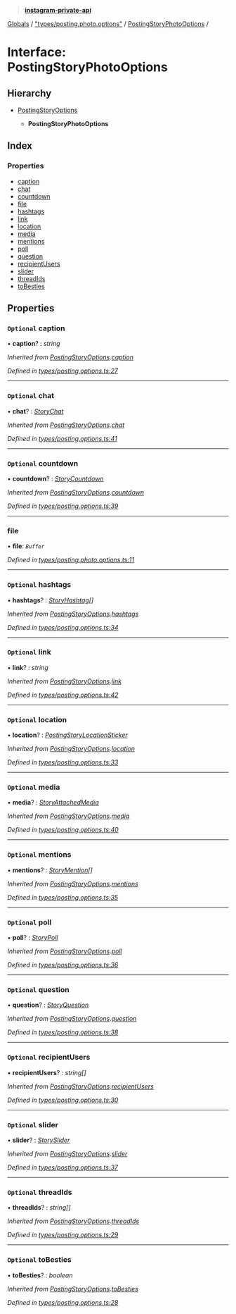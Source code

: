 > **[instagram-private-api](../README.md)**

[Globals](../README.md) / ["types/posting.photo.options"](../modules/_types_posting_photo_options_.md) / [PostingStoryPhotoOptions](_types_posting_photo_options_.postingstoryphotooptions.md) /

# Interface: PostingStoryPhotoOptions

## Hierarchy

* [PostingStoryOptions](_types_posting_options_.postingstoryoptions.md)

  * **PostingStoryPhotoOptions**

## Index

### Properties

* [caption](_types_posting_photo_options_.postingstoryphotooptions.md#optional-caption)
* [chat](_types_posting_photo_options_.postingstoryphotooptions.md#optional-chat)
* [countdown](_types_posting_photo_options_.postingstoryphotooptions.md#optional-countdown)
* [file](_types_posting_photo_options_.postingstoryphotooptions.md#file)
* [hashtags](_types_posting_photo_options_.postingstoryphotooptions.md#optional-hashtags)
* [link](_types_posting_photo_options_.postingstoryphotooptions.md#optional-link)
* [location](_types_posting_photo_options_.postingstoryphotooptions.md#optional-location)
* [media](_types_posting_photo_options_.postingstoryphotooptions.md#optional-media)
* [mentions](_types_posting_photo_options_.postingstoryphotooptions.md#optional-mentions)
* [poll](_types_posting_photo_options_.postingstoryphotooptions.md#optional-poll)
* [question](_types_posting_photo_options_.postingstoryphotooptions.md#optional-question)
* [recipientUsers](_types_posting_photo_options_.postingstoryphotooptions.md#optional-recipientusers)
* [slider](_types_posting_photo_options_.postingstoryphotooptions.md#optional-slider)
* [threadIds](_types_posting_photo_options_.postingstoryphotooptions.md#optional-threadids)
* [toBesties](_types_posting_photo_options_.postingstoryphotooptions.md#optional-tobesties)

## Properties

### `Optional` caption

• **caption**? : *string*

*Inherited from [PostingStoryOptions](_types_posting_options_.postingstoryoptions.md).[caption](_types_posting_options_.postingstoryoptions.md#optional-caption)*

*Defined in [types/posting.options.ts:27](https://github.com/dilame/instagram-private-api/blob/173bc62/src/types/posting.options.ts#L27)*

___

### `Optional` chat

• **chat**? : *[StoryChat](_types_media_configure_story_options_.storychat.md)*

*Inherited from [PostingStoryOptions](_types_posting_options_.postingstoryoptions.md).[chat](_types_posting_options_.postingstoryoptions.md#optional-chat)*

*Defined in [types/posting.options.ts:41](https://github.com/dilame/instagram-private-api/blob/173bc62/src/types/posting.options.ts#L41)*

___

### `Optional` countdown

• **countdown**? : *[StoryCountdown](_types_media_configure_story_options_.storycountdown.md)*

*Inherited from [PostingStoryOptions](_types_posting_options_.postingstoryoptions.md).[countdown](_types_posting_options_.postingstoryoptions.md#optional-countdown)*

*Defined in [types/posting.options.ts:39](https://github.com/dilame/instagram-private-api/blob/173bc62/src/types/posting.options.ts#L39)*

___

###  file

• **file**: *`Buffer`*

*Defined in [types/posting.photo.options.ts:11](https://github.com/dilame/instagram-private-api/blob/173bc62/src/types/posting.photo.options.ts#L11)*

___

### `Optional` hashtags

• **hashtags**? : *[StoryHashtag](_types_media_configure_story_options_.storyhashtag.md)[]*

*Inherited from [PostingStoryOptions](_types_posting_options_.postingstoryoptions.md).[hashtags](_types_posting_options_.postingstoryoptions.md#optional-hashtags)*

*Defined in [types/posting.options.ts:34](https://github.com/dilame/instagram-private-api/blob/173bc62/src/types/posting.options.ts#L34)*

___

### `Optional` link

• **link**? : *string*

*Inherited from [PostingStoryOptions](_types_posting_options_.postingstoryoptions.md).[link](_types_posting_options_.postingstoryoptions.md#optional-link)*

*Defined in [types/posting.options.ts:42](https://github.com/dilame/instagram-private-api/blob/173bc62/src/types/posting.options.ts#L42)*

___

### `Optional` location

• **location**? : *[PostingStoryLocationSticker](_types_posting_options_.postingstorylocationsticker.md)*

*Inherited from [PostingStoryOptions](_types_posting_options_.postingstoryoptions.md).[location](_types_posting_options_.postingstoryoptions.md#optional-location)*

*Defined in [types/posting.options.ts:33](https://github.com/dilame/instagram-private-api/blob/173bc62/src/types/posting.options.ts#L33)*

___

### `Optional` media

• **media**? : *[StoryAttachedMedia](_types_media_configure_story_options_.storyattachedmedia.md)*

*Inherited from [PostingStoryOptions](_types_posting_options_.postingstoryoptions.md).[media](_types_posting_options_.postingstoryoptions.md#optional-media)*

*Defined in [types/posting.options.ts:40](https://github.com/dilame/instagram-private-api/blob/173bc62/src/types/posting.options.ts#L40)*

___

### `Optional` mentions

• **mentions**? : *[StoryMention](_types_media_configure_story_options_.storymention.md)[]*

*Inherited from [PostingStoryOptions](_types_posting_options_.postingstoryoptions.md).[mentions](_types_posting_options_.postingstoryoptions.md#optional-mentions)*

*Defined in [types/posting.options.ts:35](https://github.com/dilame/instagram-private-api/blob/173bc62/src/types/posting.options.ts#L35)*

___

### `Optional` poll

• **poll**? : *[StoryPoll](_types_media_configure_story_options_.storypoll.md)*

*Inherited from [PostingStoryOptions](_types_posting_options_.postingstoryoptions.md).[poll](_types_posting_options_.postingstoryoptions.md#optional-poll)*

*Defined in [types/posting.options.ts:36](https://github.com/dilame/instagram-private-api/blob/173bc62/src/types/posting.options.ts#L36)*

___

### `Optional` question

• **question**? : *[StoryQuestion](_types_media_configure_story_options_.storyquestion.md)*

*Inherited from [PostingStoryOptions](_types_posting_options_.postingstoryoptions.md).[question](_types_posting_options_.postingstoryoptions.md#optional-question)*

*Defined in [types/posting.options.ts:38](https://github.com/dilame/instagram-private-api/blob/173bc62/src/types/posting.options.ts#L38)*

___

### `Optional` recipientUsers

• **recipientUsers**? : *string[]*

*Inherited from [PostingStoryOptions](_types_posting_options_.postingstoryoptions.md).[recipientUsers](_types_posting_options_.postingstoryoptions.md#optional-recipientusers)*

*Defined in [types/posting.options.ts:30](https://github.com/dilame/instagram-private-api/blob/173bc62/src/types/posting.options.ts#L30)*

___

### `Optional` slider

• **slider**? : *[StorySlider](_types_media_configure_story_options_.storyslider.md)*

*Inherited from [PostingStoryOptions](_types_posting_options_.postingstoryoptions.md).[slider](_types_posting_options_.postingstoryoptions.md#optional-slider)*

*Defined in [types/posting.options.ts:37](https://github.com/dilame/instagram-private-api/blob/173bc62/src/types/posting.options.ts#L37)*

___

### `Optional` threadIds

• **threadIds**? : *string[]*

*Inherited from [PostingStoryOptions](_types_posting_options_.postingstoryoptions.md).[threadIds](_types_posting_options_.postingstoryoptions.md#optional-threadids)*

*Defined in [types/posting.options.ts:29](https://github.com/dilame/instagram-private-api/blob/173bc62/src/types/posting.options.ts#L29)*

___

### `Optional` toBesties

• **toBesties**? : *boolean*

*Inherited from [PostingStoryOptions](_types_posting_options_.postingstoryoptions.md).[toBesties](_types_posting_options_.postingstoryoptions.md#optional-tobesties)*

*Defined in [types/posting.options.ts:28](https://github.com/dilame/instagram-private-api/blob/173bc62/src/types/posting.options.ts#L28)*